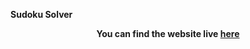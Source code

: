 **Sudoku Solver**
**<p align='center'>You can find the website live <a href="https://elegant-donut-668f12.netlify.app/">here</a></p>**
